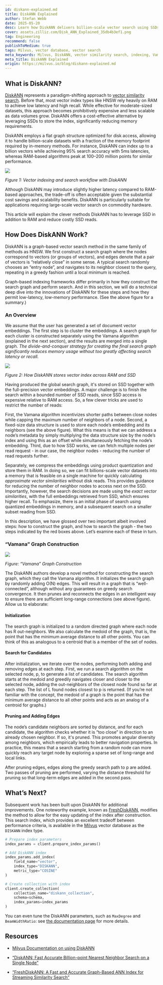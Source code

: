 ```yaml
---
id: diskann-explained.md
title: DiskANN Explained
author: Stefan Webb
date: 2025-05-20
desc: Learn how DiskANN delivers billion-scale vector search using SSDs, balancing low memory usage, high accuracy, and scalable performance. 
cover: assets.zilliz.com/Disk_ANN_Explained_35db4b3ef1.png
tag: Engineering
recommend: false
publishToMedium: true
tags: Milvus, vector database, vector search
meta_keywords: Milvus, DiskANN, vector similarity search, indexing, Vamana algorithm, disk vector search
meta_title: DiskANN Explained
origin: https://milvus.io/blog/diskann-explained.md
---
```


## What is DiskANN?

[DiskANN](https://github.com/microsoft/DiskANN) represents a paradigm-shifting approach to [vector similarity search](https://zilliz.com/learn/vector-similarity-search). Before that, most vector index types like HNSW rely heavily on RAM to achieve low latency and high recall. While effective for moderate-sized datasets, this approach becomes prohibitively expensive and less scalable as data volumes grow. DiskANN offers a cost-effective alternative by leveraging SSDs to store the index, significantly reducing memory requirements.

DiskANN employs a flat graph structure optimized for disk access, allowing it to handle billion-scale datasets with a fraction of the memory footprint required by in-memory methods. For instance, DiskANN can index up to a billion vectors while achieving 95% search accuracy with 5ms latencies, whereas RAM-based algorithms peak at 100–200 million points for similar performance.


![](https://assets.zilliz.com/Vector_indexing_and_search_workflow_with_Disk_ANN_41cdf33652.png)

_Figure 1: Vector indexing and search workflow with DiskANN_

Although DiskANN may introduce slightly higher latency compared to RAM-based approaches, the trade-off is often acceptable given the substantial cost savings and scalability benefits. DiskANN is particularly suitable for applications requiring large-scale vector search on commodity hardware.

This article will explain the clever methods DiskANN has to leverage SSD in addition to RAM and reduce costly SSD reads. 


## How Does DiskANN Work?

DiskANN is a graph-based vector search method in the same family of methods as HNSW. We first construct a search graph where the nodes correspond to vectors (or groups of vectors), and edges denote that a pair of vectors is “relatively close” in some sense. A typical search randomly chooses an “entry node”, and navigates to its neighbor closest to the query, repeating in a greedy fashion until a local minimum is reached.

Graph-based indexing frameworks differ primarily in how they construct the search graph and perform search. And in this section, we will do a technical deep dive into the innovations of DiskANN for these steps and how they permit low-latency, low-memory performance. (See the above figure for a summary.)


### An Overview

We assume that the user has generated a set of document vector embeddings. The first step is to cluster the embeddings. A search graph for each cluster is constructed separately using the Vamana algorithm (explained in the next section), and the results are merged into a single graph. _The divide-and-conquer strategy for creating the final search graph significantly reduces memory usage without too greatly affecting search latency or recall._

![](https://assets.zilliz.com/How_Disk_ANN_stores_vector_index_across_RAM_and_SSD_d6564b087f.jpg)

_Figure 2: How DiskANN stores vector index across RAM and SSD_

Having produced the global search graph, it's stored on SSD together with the full-precision vector embeddings. A major challenge is to finish the search within a bounded number of SSD reads, since SSD access is expensive relative to RAM access. So, a few clever tricks are used to restrict the number of reads:

First, the Vamana algorithm incentivizes shorter paths between close nodes while capping the maximum number of neighbors of a node. Second, a fixed-size data structure is used to store each node’s embedding and its neighbors (see the above figure). What this means is that we can address a node’s metadata by simply multiplying the data structure size by the node’s index and using this as an offset while simultaneously fetching the node’s embedding. Third, due to how SSD works, we can fetch multiple nodes per read request - in our case, the neighbor nodes - reducing the number of read requests further.

Separately, we compress the embeddings using product quantization and store them in RAM. In doing so, we can fit billions-scale vector datasets into a memory that is feasible on a single machine for quickly calculating _approximate vector similarities_ without disk reads. This provides guidance for reducing the number of neighbor nodes to access next on the SSD. Importantly, however, the search decisions are made using the _exact vector similarities_, with the full embeddings retrieved from SSD, which ensures higher recall. To emphasize, there is an initial phase of search using quantized embeddings in memory, and a subsequent search on a smaller subset reading from SSD.

In this description, we have glossed over two important albeit involved steps: how to construct the graph, and how to search the graph - the two steps indicated by the red boxes above. Let’s examine each of these in turn.


### “Vamana” Graph Construction

![](https://assets.zilliz.com/Vamana_Graph_Construction_ecb4dab839.jpg)

_Figure: “Vamana” Graph Construction_

The DiskANN authors develop a novel method for constructing the search graph, which they call the Vamana algorithm. It initializes the search graph by randomly adding O(N) edges. This will result in a graph that is “well-connected”, although without any guarantees on greedy search convergence. It then prunes and reconnects the edges in an intelligent way to ensure there are sufficient long-range connections (see above figure). Allow us to elaborate:


#### Initialization

The search graph is initialized to a random directed graph where each node has R out-neighbors. We also calculate the medoid of the graph, that is, the point that has the minimum average distance to all other points. You can think of this as analogous to a centroid that is a member of the set of nodes.


#### Search for Candidates

After initialization, we iterate over the nodes, performing both adding and removing edges at each step. First, we run a search algorithm on the selected node, p, to generate a list of candidates. The search algorithm starts at the medoid and greedily navigates closer and closer to the selected node, adding the out-neighbors of the closest node found so far at each step. The list of L found nodes closest to p is returned. (If you’re not familiar with the concept, the medoid of a graph is the point that has the minimum average distance to all other points and acts as an analog of a centroid for graphs.)


#### Pruning and Adding Edges

The node’s candidate neighbors are sorted by distance, and for each candidate, the algorithm checks whether it is “too close” in direction to an already chosen neighbor. If so, it's pruned. This promotes angular diversity among neighbors, which empirically leads to better navigation properties. In practice, this means that a search starting from a random node can more quickly reach any target node by exploring a sparse set of long-range and local links.

After pruning edges, edges along the greedy search path to p are added. Two passes of pruning are performed, varying the distance threshold for pruning so that long-term edges are added in the second pass.


## What’s Next?

Subsequent work has been built upon DiskANN for additional improvements. One noteworthy example, known as [FreshDiskANN](https://arxiv.org/abs/2105.09613), modifies the method to allow for the easy updating of the index after construction. This search index, which provides an excellent tradeoff between performance criteria, is available in the [Milvus](https://milvus.io/docs/overview.md) vector database as the `DISKANN` index type. 

```python
# Prepare index parameters
index_params = client.prepare_index_params()

# Add DiskANN index
index_params.add_index(
    field_name="vector",
    index_type="DISKANN",
    metric_type="COSINE"
)

# Create collection with index
client.create_collection(
    collection_name="diskann_collection",
    schema=schema,
    index_params=index_params
)
```

You can even tune the DiskANN parameters, such as `MaxDegree` and  `BeamWidthRatio`: see [the documentation page](https://milvus.io/docs/disk_index.md#On-disk-Index) for more details.


## Resources

- [Milvus Documentation on using DiskANN](https://milvus.io/docs/disk_index.md#On-disk-Index)

- [“DiskANN: Fast Accurate Billion-point Nearest Neighbor Search on a Single Node”](https://suhasjs.github.io/files/diskann_neurips19.pdf)

- [“FreshDiskANN: A Fast and Accurate Graph-Based ANN Index for Streaming Similarity Search”](https://arxiv.org/abs/2105.09613)
